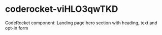 # coderocket-viHLO3qwTKD
CodeRocket component: Landing page hero section with heading, text and opt-in form
